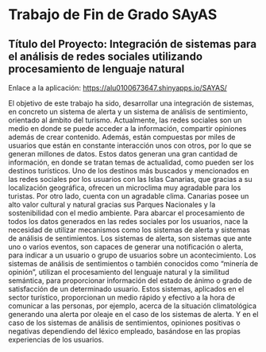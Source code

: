 # Trabajo de Fin de Grado SAyAS


## Título del Proyecto: Integración de sistemas para el  análisis de redes sociales utilizando procesamiento de lenguaje natural

Enlace a la aplicación: https://alu0100673647.shinyapps.io/SAYAS/


El objetivo de este trabajo ha sido, desarrollar una integración de sistemas, en concreto un sistema de alerta y un sistema de análisis de sentimiento, orientado al ámbito del turismo.
Actualmente, las redes sociales son un medio en donde se puede acceder a la información, compartir opiniones además de crear contenido. Además, están compuestas por miles de usuarios que están en constante interacción unos con otros, por lo que se generan millones de datos. Estos datos generan una gran cantidad de información, en donde se tratan temas de actualidad, como pueden ser los destinos turísticos. Uno de los destinos más buscados y mencionados en las redes sociales por los usuarios con las Islas Canarias, que gracias a su localización geográfica, ofrecen un microclima muy agradable para los turistas. Por otro lado, cuenta con un agradable clima. Canarias posee un alto valor cultural y natural gracias sus Parques Nacionales y la sostenibilidad con el medio ambiente.
Para abarcar el procesamiento de  todos los datos generados en las redes sociales por los usuarios, nace la necesidad de utilizar mecanismos como los sistemas de alerta y  sistemas de análisis de sentimientos. Los sistemas de alerta, son sistemas que ante uno o varios eventos, son capaces de generar una notificación o alerta, para indicar a un usuario o grupo  de usuarios sobre un acontecimiento. Los sistemas de análisis de sentimientos o también conocidos como “minería de opinión”, utilizan el procesamiento del lenguaje natural y la similitud semántica, para  proporcionar información del estado de ánimo o grado de satisfacción de un determinado usuario. Estos sistemas, aplicados en el sector turístico, proporcionan un medio rápido y efectivo a la hora de comunicar a las personas, por ejemplo, acerca de la situación climatológica generando una alerta por oleaje en el caso de los sistemas de alerta. Y en el caso de los sistemas de análisis de sentimientos, opiniones positivas o negativas dependiendo del léxico empleado, basándose en las propias experiencias de los usuarios.
